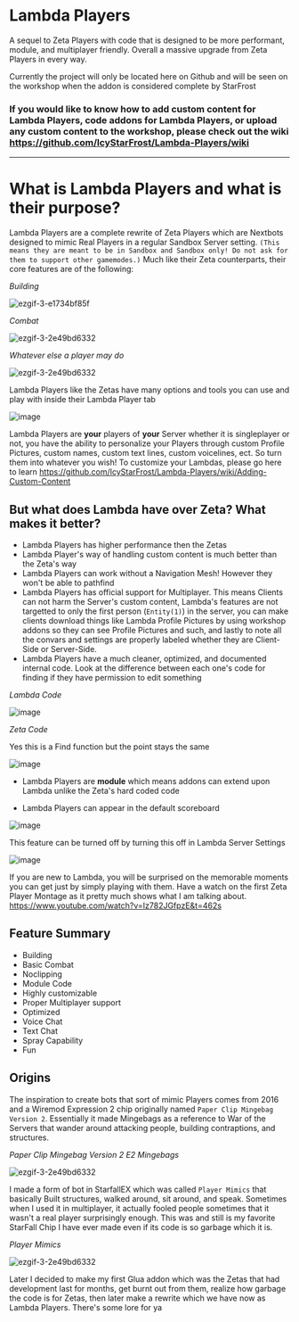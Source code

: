# Lambda Players

A sequel to Zeta Players with code that is designed to be more performant, module, and multiplayer friendly. Overall a massive upgrade from Zeta Players in every way.

Currently the project will only be located here on Github and will be seen on the workshop when the addon is considered complete by StarFrost

### If you would like to know how to add custom content for Lambda Players, code addons for Lambda Players, or upload any custom content to the workshop, please check out the wiki https://github.com/IcyStarFrost/Lambda-Players/wiki

*** 

# What is Lambda Players and what is their purpose? 

Lambda Players are a complete rewrite of Zeta Players which are Nextbots designed to mimic Real Players in a regular Sandbox Server setting. `(This means they are meant to be in Sandbox and Sandbox only! Do not ask for them to support other gamemodes.)` Much like their Zeta counterparts, their core features are of the following:

*Building*

![ezgif-3-e1734bf85f](https://user-images.githubusercontent.com/109770359/206029286-b35509ad-840a-4c97-8e49-2a6c026edc52.gif)


*Combat*

![ezgif-3-2e49bd6332](https://user-images.githubusercontent.com/109770359/206029536-efb76b2c-77ac-4e17-9a49-bc03668e37e1.gif)



*Whatever else a player may do*

![ezgif-3-2e49bd6332](https://user-images.githubusercontent.com/109770359/206029981-ec1d0b4a-29d1-42ca-ac72-1ca3973f6363.gif)

Lambda Players like the Zetas have many options and tools you can use and play with inside their Lambda Player tab

![image](https://user-images.githubusercontent.com/109770359/206058145-2a3d2b0a-2a16-40eb-9224-dd9b71f53f37.png)






Lambda Players are **your** players of **your** Server whether it is singleplayer or not, you have the ability to personalize your Players through custom Profile Pictures, custom names, custom text lines, custom voicelines, ect. So turn them into whatever you wish! To customize your Lambdas, please go here to learn https://github.com/IcyStarFrost/Lambda-Players/wiki/Adding-Custom-Content

## But what does Lambda have over Zeta? What makes it better?

- Lambda Players has higher performance then the Zetas
- Lambda Player's way of handling custom content is much better than the Zeta's way
- Lambda Players can work without a Navigation Mesh! However they won't be able to pathfind
- Lambda Players has official support for Multiplayer. This means Clients can not harm the Server's custom content, Lambda's features are not targetted to only the first person (`Entity(1)`) in the server, you can make clients download things like Lambda Profile Pictures by using workshop addons so they can see Profile Pictures and such, and lastly to note all the convars and settings are properly labeled whether they are Client-Side or Server-Side.
- Lambda Players have a much cleaner, optimized, and documented internal code. Look at the difference between each one's code for finding if they have permission to edit something

*Lambda Code*

![image](https://user-images.githubusercontent.com/109770359/206061668-496a02b3-d85d-4497-8e61-e586142c773f.png) 

*Zeta Code*

Yes this is a Find function but the point stays the same

![image](https://user-images.githubusercontent.com/109770359/206061701-0537d6b7-f500-4974-b2b9-a1dcad58f6db.png)

- Lambda Players are **module** which means addons can extend upon Lambda unlike the Zeta's hard coded code

- Lambda Players can appear in the default scoreboard

![image](https://user-images.githubusercontent.com/109770359/206065497-463e6fde-4655-4723-92ae-19a9629e0bdd.png)

This feature can be turned off by turning this off in Lambda Server Settings

![image](https://user-images.githubusercontent.com/109770359/206065564-ddf82c8b-2847-4e7e-922a-6703bb0ef317.png)


If you are new to Lambda, you will be surprised on the memorable moments you can get just by simply playing with them. Have a watch on the first Zeta Player Montage as it pretty much shows what I am talking about. https://www.youtube.com/watch?v=Iz782JGfpzE&t=462s 

## Feature Summary

- Building 
- Basic Combat
- Noclipping
- Module Code
- Highly customizable
- Proper Multiplayer support
- Optimized
- Voice Chat
- Text Chat
- Spray Capability
- Fun 

## Origins

The inspiration to create bots that sort of mimic Players comes from 2016 and a Wiremod Expression 2 chip originally named `Paper Clip Mingebag Version 2`. Essentially it made Mingebags as a reference to War of the Servers that wander around attacking people, building contraptions, and structures. 

*Paper Clip Mingebag Version 2 E2 Mingebags*

![ezgif-3-2e49bd6332](https://user-images.githubusercontent.com/109770359/206068026-7a9acb34-3601-428b-ab66-db97da22cf7b.gif)


I made a form of bot in StarfallEX which was called `Player Mimics` that basically Built structures, walked around, sit around, and speak. Sometimes when I used it in multiplayer, it actually fooled people sometimes that it wasn't a real player surprisingly enough. This was and still is my favorite StarFall Chip I have ever made even if its code is so garbage which it is.

*Player Mimics*

![ezgif-3-2e49bd6332](https://user-images.githubusercontent.com/109770359/206068513-37a58e55-7fd7-414d-8074-326b4435335e.gif)

Later I decided to make my first Glua addon which was the Zetas that had development last for months, get burnt out from them, realize how garbage the code is for Zetas, then later make a rewrite which we have now as Lambda Players. There's some lore for ya
